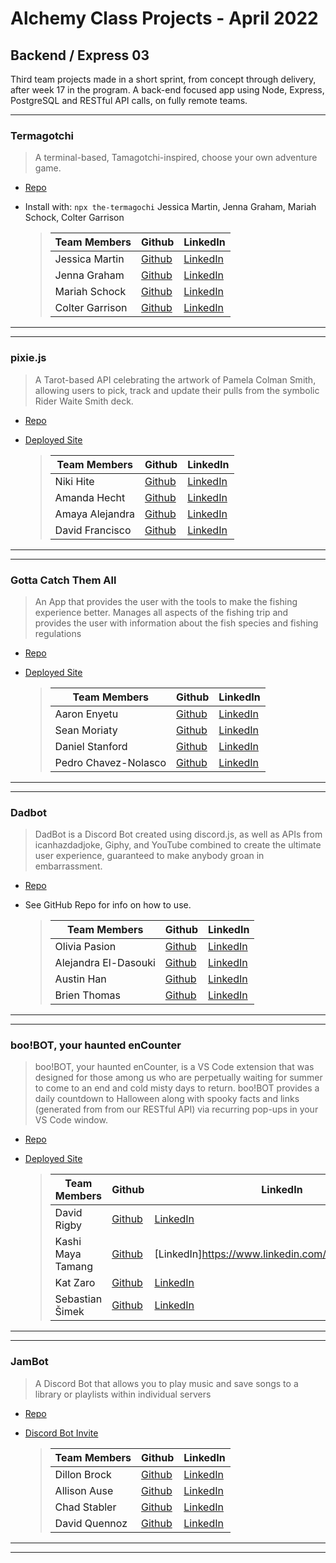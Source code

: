 # Alchemy Class Projects - April 2022

## Backend / Express 03

Third team projects made in a short sprint, from concept through delivery, after week 17 in the program. A back-end focused app using Node, Express, PostgreSQL and RESTful API calls, on fully remote teams.

---

### Termagotchi

> A terminal-based, Tamagotchi-inspired, choose your own adventure game.

- [Repo](https://github.com/jenna-graham/Termagotchi)

- Install with: `npx the-termagochi`
  Jessica Martin, Jenna Graham, Mariah Schock, Colter Garrison
  > | Team Members    | Github                                       | LinkedIn                                                    |
  > | --------------- | -------------------------------------------- | ----------------------------------------------------------- |
  > | Jessica Martin  | [Github](https://github.com/Jmart5564)       | [LinkedIn](https://www.linkedin.com/in/jessica-martin5564/) |
  > | Jenna Graham    | [Github](https://github.com/jenna-graham)    | [LinkedIn](https://www.linkedin.com/in/jenna-lee-graham/)   |
  > | Mariah Schock   | [Github](https://github.com/mariahschock/)   | [LinkedIn](https://www.linkedin.com/in/mariah-schock/)      |
  > | Colter Garrison | [Github](https://github.com/Colter-Garrison) | [LinkedIn](https://www.linkedin.com/in/colter-garrison/)    |

---

---

### pixie.js

> A Tarot-based API celebrating the artwork of Pamela Colman Smith, allowing users to pick, track and update their pulls from the symbolic Rider Waite Smith deck.

- [Repo](https://github.com/Witch-Quips/pixie.js)

- [Deployed Site](https://pixie-tarot-api.herokuapp.com/)

  > | Team Members    | Github                                      | LinkedIn                                              |
  > | --------------- | ------------------------------------------- | ----------------------------------------------------- |
  > | Niki Hite       | [Github](https://github.com/nikihite)       | [LinkedIn](https://www.linkedin.com/in/nikihite)      |
  > | Amanda Hecht    | [Github](https://github.com/amanda-hecht89) | [LinkedIn](https://www.linkedin.com/in/amanda-hecht/) |
  > | Amaya Alejandra | [Github](https://github.com/amayamaya)      | [LinkedIn](https://www.linkedin.com/in/amayamaya/)    |
  > | David Francisco | [Github](https://github.com/dfrancisco26)   | [LinkedIn](https://www.linkedin.com/in/davidn0tdave/) |

---

---

### Gotta Catch Them All

> An App that provides the user with the tools to make the fishing experience better. Manages all aspects of the fishing trip and provides the user with information about the fish species and fishing regulations

- [Repo](https://github.com/Fisherman-API/Backend-fisherman)

- [Deployed Site](https://github.com/Fisherman-API/Backend-fisherman)

  > | Team Members         | Github                                    | LinkedIn                                                    |
  > | -------------------- | ----------------------------------------- | ----------------------------------------------------------- |
  > | Aaron Enyetu         | [Github](https://github.com/aaronEnyetu/) | [LinkedIn](https://www.linkedin.com/in/aaron-enyetu/)       |
  > | Sean Moriaty         | [Github](https://github.com/spmoriarty/)  | [LinkedIn](https://www.linkedin.com/in/seanmoriarty1)       |
  > | Daniel Stanford      | [Github](https://github.com/stanfdan000)  | [LinkedIn](https://www.linkedin.com/in/daniel-stanford/)    |
  > | Pedro Chavez-Nolasco | [Github](https://github.com/PCN23)        | [LinkedIn](https://www.linkedin.com/in/pedro-chaveznolasco) |

---

---

### Dadbot

> DadBot is a Discord Bot created using discord.js, as well as APIs from icanhazdadjoke, Giphy, and YouTube combined to create the ultimate user experience, guaranteed to make anybody groan in embarrassment.

- [Repo](https://github.com/alchemy-dad-bot/dad-bot)

- See GitHub Repo for info on how to use.

  > | Team Members         | Github                                     | LinkedIn                                                      |
  > | -------------------- | ------------------------------------------ | ------------------------------------------------------------- |
  > | Olivia Pasion        | [Github](https://github.com/Olivia-Pasion) | [LinkedIn](https://www.linkedin.com/in/olivia-pasion/)        |
  > | Alejandra El-Dasouki | [Github](https://github.com/Alejae1998)    | [LinkedIn](https://www.linkedin.com/in/alejandrael-dasouki)   |
  > | Austin Han           | [Github](https://github.com/austinbhan)    | [LinkedIn](https://www.linkedin.com/in/austin-han-740a69157/) |
  > | Brien Thomas         | [Github](https://github.com/briensthomas)  | [LinkedIn](https://www.linkedin.com/in/brien-thomas/)         |

---

---

### boo!BOT, your haunted enCounter

> boo!BOT, your haunted enCounter, is a VS Code extension that was designed for those among us who are perpetually waiting for summer to come to an end and cold misty days to return. boo!BOT provides a daily countdown to Halloween along with spooky facts and links (generated from from our RESTful API) via recurring pop-ups in your VS Code window.

- [Repo](https://github.com/orgs/boo-BOT-Team/repositories)

- [Deployed Site](https://boo-bot-server.herokuapp.com/)

  > | Team Members      | Github                                       | LinkedIn                                                 |
  > | ----------------- | -------------------------------------------- | -------------------------------------------------------- |
  > | David Rigby       | [Github](https://github.com/Rigby-David)     | [LinkedIn](https://www.linkedin.com/in/david-rigby2022/) |
  > | Kashi Maya Tamang | [Github](https://github.com/kashitamang)     | [LinkedIn]https://www.linkedin.com/in/kashitamang/()     |
  > | Kat Zaro          | [Github](https://github.com/kathrynzaro)     | [LinkedIn](https://www.linkedin.com/in/katzaro/)         |
  > | Sebastian Šimek   | [Github](https://github.com/Sebastian-Simek) | [LinkedIn](https://www.linkedin.com/in/sebastian-simek/) |

---

---

### JamBot

> A Discord Bot that allows you to play music and save songs to a library or playlists within individual servers

- [Repo](https://github.com/orgs/DiscordBotSprint/repositories)

- [Discord Bot Invite](https://discord.com/oauth2/authorize?client_id=1012803334199062640&permissions=1505959738480&scope=bot)

  > | Team Members  | Github                                    | LinkedIn                                               |
  > | ------------- | ----------------------------------------- | ------------------------------------------------------ |
  > | Dillon Brock  | [Github](https://github.com/dillon-brock) | [LinkedIn](https://www.linkedin.com/in/dillon-brock/)  |
  > | Allison Ause  | [Github](https://github.com/Allison-Ause) | [LinkedIn](https://www.linkedin.com/in/allisonause/)   |
  > | Chad Stabler  | [Github](https://github.com/Chad-Stabler) | [LinkedIn](https://www.linkedin.com/in/chad-stabler/)  |
  > | David Quennoz | [Github](https://github.com/david-qz)     | [LinkedIn](https://www.linkedin.com/in/david-quennoz/) |

---

---
